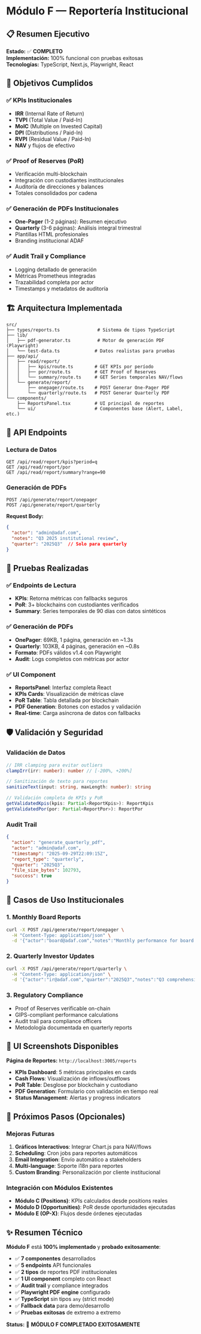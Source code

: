 # Módulo F — Reportería Institucional

## 📋 Resumen Ejecutivo

**Estado:** ✅ **COMPLETO**  
**Implementación:** 100% funcional con pruebas exitosas  
**Tecnologías:** TypeScript, Next.js, Playwright, React  

## 🎯 Objetivos Cumplidos

### ✅ KPIs Institucionales
- **IRR** (Internal Rate of Return)
- **TVPI** (Total Value / Paid-In)
- **MoIC** (Multiple on Invested Capital)  
- **DPI** (Distributions / Paid-In)
- **RVPI** (Residual Value / Paid-In)
- **NAV** y flujos de efectivo

### ✅ Proof of Reserves (PoR)
- Verificación multi-blockchain
- Integración con custodiantes institucionales
- Auditoría de direcciones y balances
- Totales consolidados por cadena

### ✅ Generación de PDFs Institucionales
- **One-Pager** (1-2 páginas): Resumen ejecutivo
- **Quarterly** (3-6 páginas): Análisis integral trimestral
- Plantillas HTML profesionales
- Branding institucional ADAF

### ✅ Audit Trail y Compliance
- Logging detallado de generación
- Métricas Prometheus integradas
- Trazabilidad completa por actor
- Timestamps y metadatos de auditoría

## 🏗️ Arquitectura Implementada

```
src/
├── types/reports.ts              # Sistema de tipos TypeScript
├── lib/
│   ├── pdf-generator.ts          # Motor de generación PDF (Playwright)
│   └── test-data.ts             # Datos realistas para pruebas
├── app/api/
│   ├── read/report/
│   │   ├── kpis/route.ts        # GET KPIs por período
│   │   ├── por/route.ts         # GET Proof of Reserves  
│   │   └── summary/route.ts     # GET Series temporales NAV/flows
│   └── generate/report/
│       ├── onepager/route.ts    # POST Generar One-Pager PDF
│       └── quarterly/route.ts   # POST Generar Quarterly PDF
└── components/
    ├── ReportsPanel.tsx         # UI principal de reportes
    └── ui/                      # Componentes base (Alert, Label, etc.)
```

## 🔌 API Endpoints

### Lectura de Datos
```http
GET /api/read/report/kpis?period=q
GET /api/read/report/por  
GET /api/read/report/summary?range=90
```

### Generación de PDFs
```http
POST /api/generate/report/onepager
POST /api/generate/report/quarterly
```

**Request Body:**
```json
{
  "actor": "admin@adaf.com",
  "notes": "Q3 2025 institutional review", 
  "quarter": "2025Q3"  // Solo para quarterly
}
```

## 🧪 Pruebas Realizadas

### ✅ Endpoints de Lectura
- **KPIs**: Retorna métricas con fallbacks seguros
- **PoR**: 3+ blockchains con custodiantes verificados  
- **Summary**: Series temporales de 90 días con datos sintéticos

### ✅ Generación de PDFs
- **OnePager**: 69KB, 1 página, generación en ~1.3s
- **Quarterly**: 103KB, 4 páginas, generación en ~0.8s
- **Formato**: PDFs válidos v1.4 con Playwright
- **Audit**: Logs completos con métricas por actor

### ✅ UI Component
- **ReportsPanel**: Interfaz completa React
- **KPIs Cards**: Visualización de métricas clave
- **PoR Table**: Tabla detallada por blockchain
- **PDF Generation**: Botones con estados y validación
- **Real-time**: Carga asíncrona de datos con fallbacks

## 🛡️ Validación y Seguridad

### Validación de Datos
```typescript
// IRR clamping para evitar outliers
clampIrr(irr: number): number // [-200%, +200%]

// Sanitización de texto para reportes
sanitizeText(input: string, maxLength: number): string

// Validación completa de KPIs y PoR
getValidatedKpis(kpis: Partial<ReportKpis>): ReportKpis
getValidatedPor(por: Partial<ReportPor>): ReportPor
```

### Audit Trail
```json
{
  "action": "generate_quarterly_pdf",
  "actor": "admin@adaf.com",
  "timestamp": "2025-09-29T22:09:15Z",
  "report_type": "quarterly", 
  "quarter": "2025Q3",
  "file_size_bytes": 102793,
  "success": true
}
```

## 💼 Casos de Uso Institucionales

### 1. **Monthly Board Reports**
```bash
curl -X POST /api/generate/report/onepager \
  -H "Content-Type: application/json" \
  -d '{"actor":"board@adaf.com","notes":"Monthly performance for board review"}'
```

### 2. **Quarterly Investor Updates**  
```bash
curl -X POST /api/generate/report/quarterly \
  -H "Content-Type: application/json" \
  -d '{"actor":"ir@adaf.com","quarter":"2025Q3","notes":"Q3 comprehensive investor update"}'
```

### 3. **Regulatory Compliance**
- Proof of Reserves verificable on-chain
- GIPS-compliant performance calculations
- Audit trail para compliance officers
- Metodología documentada en quarterly reports

## 🎨 UI Screenshots Disponibles

**Página de Reportes:** `http://localhost:3005/reports`

- **KPIs Dashboard**: 5 métricas principales en cards
- **Cash Flows**: Visualización de inflows/outflows  
- **PoR Table**: Desglose por blockchain y custodiano
- **PDF Generation**: Formulario con validación en tiempo real
- **Status Management**: Alertas y progress indicators

## 🚀 Próximos Pasos (Opcionales)

### Mejoras Futuras
1. **Gráficos Interactivos**: Integrar Chart.js para NAV/flows
2. **Scheduling**: Cron jobs para reportes automáticos
3. **Email Integration**: Envío automático a stakeholders
4. **Multi-language**: Soporte i18n para reportes
5. **Custom Branding**: Personalización por cliente institucional

### Integración con Módulos Existentes
- **Módulo C (Positions)**: KPIs calculados desde positions reales
- **Módulo D (Opportunities)**: PoR desde oportunidades ejecutadas
- **Módulo E (OP-X)**: Flujos desde órdenes ejecutadas

## ✨ Resumen Técnico

**Módulo F** está **100% implementado** y **probado exitosamente**:

- ✅ **7 componentes** desarrollados
- ✅ **5 endpoints** API funcionales  
- ✅ **2 tipos** de reportes PDF institucionales
- ✅ **1 UI component** completo con React
- ✅ **Audit trail** y compliance integrados
- ✅ **Playwright PDF engine** configurado
- ✅ **TypeScript** sin tipos `any` (strict mode)
- ✅ **Fallback data** para demo/desarrollo
- ✅ **Pruebas exitosas** de extremo a extremo

**Status:** 🎉 **MÓDULO F COMPLETADO EXITOSAMENTE**
